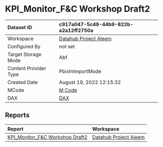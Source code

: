 



# KPI_Monitor_F&C Workshop Draft2

|Dataset ID|c917a047-5c49-44b9-822b-a2a12ff2750a|
| :--- | :--- |
|Workspace|[Datahub Project Aleem](../Workspaces/Datahub-Project-Aleem.md)|
|Configured By|not set|
|Target Storage Mode|Abf|
|Content Provider Type|PbixInImportMode|
|Created Date|August 19, 2022 12:15:32|
|MCode|[M Code](./KPI_Monitor_F&C-Workshop-Draft2/mcode.md)|
|DAX|[DAX](./KPI_Monitor_F&C-Workshop-Draft2/dax.md)|

## Reports

|Report|Workspace|
| :--- | :--- |
|[KPI_Monitor_F&C Workshop Draft2](../Reports/KPI_Monitor_F&C-Workshop-Draft2.md)|[Datahub Project Aleem](../Workspaces/Datahub-Project-Aleem.md)|
